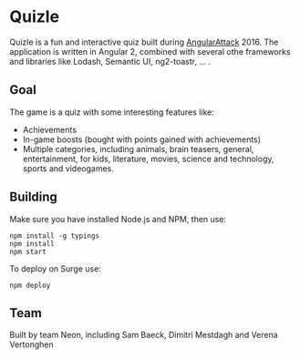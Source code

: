 # Quizle #
Quizle is a fun and interactive quiz built during [AngularAttack](https://www.angularattack.com) 2016. The application is written in Angular 2, combined with several othe frameworks and libraries like Lodash, Semantic UI, ng2-toastr, ... .

## Goal ##
The game is a quiz with some interesting features like:

- Achievements
- In-game boosts (bought with points gained with achievements)
- Multiple categories, including animals, brain teasers, general, entertainment, for kids, literature, movies, science and technology, sports and videogames.

## Building ##

Make sure you have installed Node.js and NPM, then use:

```
npm install -g typings
npm install
npm start
```

To deploy on Surge use:

```
npm deploy
```

## Team ##
Built by team Neon, including Sam Baeck, Dimitri Mestdagh and Verena Vertonghen